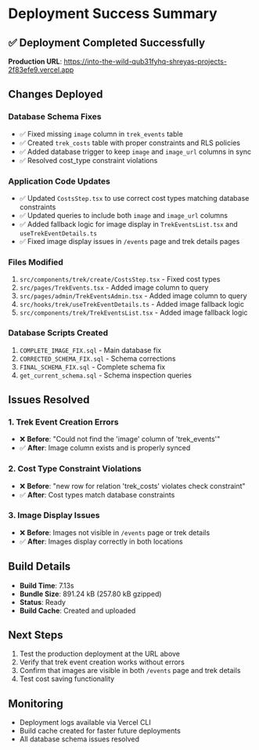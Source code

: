 # Deployment Success Summary

## ✅ Deployment Completed Successfully

**Production URL**: https://into-the-wild-qub31fyhq-shreyas-projects-2f83efe9.vercel.app

## Changes Deployed

### Database Schema Fixes
- ✅ Fixed missing `image` column in `trek_events` table
- ✅ Created `trek_costs` table with proper constraints and RLS policies
- ✅ Added database trigger to keep `image` and `image_url` columns in sync
- ✅ Resolved cost_type constraint violations

### Application Code Updates
- ✅ Updated `CostsStep.tsx` to use correct cost types matching database constraints
- ✅ Updated queries to include both `image` and `image_url` columns
- ✅ Added fallback logic for image display in `TrekEventsList.tsx` and `useTrekEventDetails.ts`
- ✅ Fixed image display issues in `/events` page and trek details pages

### Files Modified
1. `src/components/trek/create/CostsStep.tsx` - Fixed cost types
2. `src/pages/TrekEvents.tsx` - Added image column to query
3. `src/pages/admin/TrekEventsAdmin.tsx` - Added image column to query
4. `src/hooks/trek/useTrekEventDetails.ts` - Added image fallback logic
5. `src/components/trek/TrekEventsList.tsx` - Added image fallback logic

### Database Scripts Created
1. `COMPLETE_IMAGE_FIX.sql` - Main database fix
2. `CORRECTED_SCHEMA_FIX.sql` - Schema corrections
3. `FINAL_SCHEMA_FIX.sql` - Complete schema fix
4. `get_current_schema.sql` - Schema inspection queries

## Issues Resolved

### 1. Trek Event Creation Errors
- ❌ **Before**: "Could not find the 'image' column of 'trek_events'"
- ✅ **After**: Image column exists and is properly synced

### 2. Cost Type Constraint Violations
- ❌ **Before**: "new row for relation 'trek_costs' violates check constraint"
- ✅ **After**: Cost types match database constraints

### 3. Image Display Issues
- ❌ **Before**: Images not visible in `/events` page or trek details
- ✅ **After**: Images display correctly in both locations

## Build Details
- **Build Time**: 7.13s
- **Bundle Size**: 891.24 kB (257.80 kB gzipped)
- **Status**: Ready
- **Build Cache**: Created and uploaded

## Next Steps
1. Test the production deployment at the URL above
2. Verify that trek event creation works without errors
3. Confirm that images are visible in both `/events` page and trek details
4. Test cost saving functionality

## Monitoring
- Deployment logs available via Vercel CLI
- Build cache created for faster future deployments
- All database schema issues resolved
